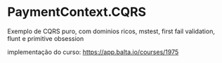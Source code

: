 # PaymentContext.CQRS
Exemplo de CQRS puro, com dominios ricos, mstest, first fail validation, flunt e primitive obsession

implementação do curso: https://app.balta.io/courses/1975
